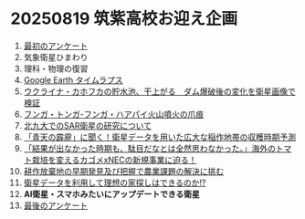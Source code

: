 # 20250819 筑紫高校お迎え企画

1. [最初のアンケート](https://forms.office.com/Pages/ResponsePage.aspx?id=dqpZ2qrg50-_EXI97pjWdhNoVLKGiUpEttIPzDun-NtUOEM0SEpEOFA1S05NVzVLTE9TNzVBM1dFUC4u)
2. 気象衛星ひまわり
3. 理科・物理の復習
4. [Google Earth タイムラプス](https://earth.google.com/web/@39.02775263,141.6254991,94a,49777.36235077d,35y,7h,0.00001347t,0r/data=CjISMBIgNTQ0MGExNzMxYzI1MTFlYTk0NDM4YmI2ODk0NDUyOTciDG1haW5Ob1JhbmRvbQ?hl=ja)
5. [ウクライナ・カホフカの貯水池、干上がる　ダム爆破後の変化を衛星画像で検証](https://www.bbc.com/japanese/features-and-analysis-66029815)
6. [フンガ・トンガ-フンガ・ハアパイ火山噴火の爪痕](https://sorabatake.jp/25315/)
7. [北九大でのSAR衛星の研究について](https://zacky1972.github.io/blog/2022/03/29/sar-apps.html)
8. [「青天の霹靂」に聞く！衛星データを用いた広大な稲作地帯の収穫時期予測](https://sorabatake.jp/3699/)
9. [「結果が出なかった時期も、駄目だなとは全然思わなかった。」海外のトマト栽培を変えるカゴメxNECの新規事業に迫る！](https://sorabatake.jp/20875/)
10. [耕作放棄地の早期発見及び把握で農業課題の解決に挑む](https://sorabatake.jp/20806/)
11. [衛星データを利用して理想の家探しはできるのか!?](https://sorabatake.jp/15905/)
12. **AI衛星・スマホみたいにアップデートできる衛星**
13. [最後のアンケート](https://forms.office.com/Pages/ResponsePage.aspx?id=dqpZ2qrg50-_EXI97pjWdhNoVLKGiUpEttIPzDun-NtUNkdJM0FDRlBOQ1JKN0lROVFJU1oyUU5CMi4u)
